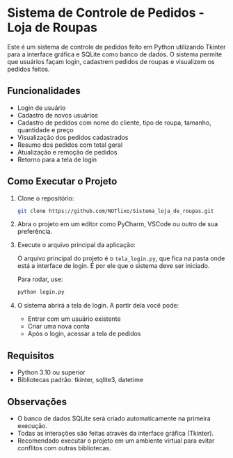 # Sistema de Controle de Pedidos - Loja de Roupas

Este é um sistema de controle de pedidos feito em Python utilizando Tkinter para a interface gráfica e SQLite como banco de dados. O sistema permite que usuários façam login, cadastrem pedidos de roupas e visualizem os pedidos feitos.

## Funcionalidades

- Login de usuário
- Cadastro de novos usuários
- Cadastro de pedidos com nome do cliente, tipo de roupa, tamanho, quantidade e preço
- Visualização dos pedidos cadastrados
- Resumo dos pedidos com total geral
- Atualização e remoção de pedidos
- Retorno para a tela de login

## Como Executar o Projeto

1. Clone o repositório:
   ```bash
   git clone https://github.com/NOTlixo/Sistema_loja_de_roupas.git
   ```

2. Abra o projeto em um editor como PyCharm, VSCode ou outro de sua preferência.

3. Execute o arquivo principal da aplicação:

   O arquivo principal do projeto é o `tela_login.py`, que fica na pasta onde está a interface de login. É por ele que o sistema deve ser iniciado.

   Para rodar, use:
   ```bash
   python login.py
   ```

4. O sistema abrirá a tela de login. A partir dela você pode:
   - Entrar com um usuário existente
   - Criar uma nova conta
   - Após o login, acessar a tela de pedidos



## Requisitos

- Python 3.10 ou superior
- Bibliotecas padrão: tkinter, sqlite3, datetime

## Observações

- O banco de dados SQLite será criado automaticamente na primeira execução.
- Todas as interações são feitas através da interface gráfica (Tkinter).
- Recomendado executar o projeto em um ambiente virtual para evitar conflitos com outras bibliotecas.
